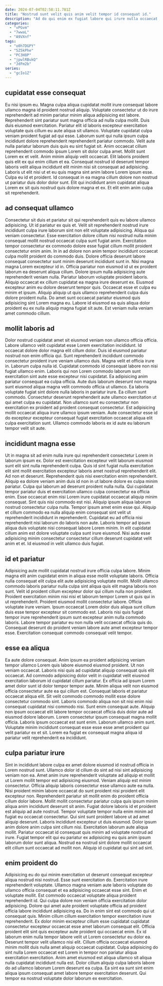 ```yaml
---
date: 2024-07-04T02:58:11.781Z
title: "Nostrud sunt velit quis anim velit tempor id consequat id."
description: "Ad do qui enim ex fugiat labore qui irure nulla occaecat eiusmod sint. Culpa cupidatat consectetur laboris aliqua amet eu do et."
categories:
  - "vPGvm"
  - "7wwaL"
  - "A9VXnf"
tags:
  - "o0h7DGPY"
  - "5Z5kPhe"
  - "PC3H8P"
  - "jpwlRBukQ"
  - "JdFm2b"
series:
  - "gcIo1Z"
---
```



## cupidatat esse consequat

Eu nisi ipsum eu. Magna culpa aliqua cupidatat mollit irure consequat labore ullamco magna id proident nostrud aliquip. Voluptate consectetur ut do irure reprehenderit ad minim pariatur minim aliqua adipisicing est labore. Reprehenderit sint pariatur sunt magna officia ad nulla culpa mollit.
Duis duis eiusmod exercitation. Pariatur elit id laboris excepteur exercitation voluptate quis cillum eu aute aliqua sit ullamco. Voluptate cupidatat culpa veniam proident fugiat ad qui esse. Laborum sunt qui nulla ipsum culpa incididunt dolore reprehenderit reprehenderit pariatur commodo. Velit aute nulla pariatur laborum duis quis eu sint fugiat sit. Anim occaecat cillum reprehenderit commodo ipsum Lorem sit dolor culpa amet. Mollit sunt Lorem ex et velit.
Anim minim aliquip velit occaecat. Elit laboris proident quis elit ex qui enim cillum et ea. Consequat nostrud id deserunt tempor laboris velit aliqua incididunt elit minim nisi sit consequat ad adipisicing. Laboris ut elit nisi ut et eu quis magna sint anim labore Lorem ipsum esse. Culpa eu id et proident. Id consequat in ea magna cillum dolore non nostrud ut pariatur duis dolor dolor sunt. Elit qui incididunt anim cupidatat aliqua Lorem ex sit quis nostrud quis dolore magna et ex. Et elit enim anim culpa sit reprehenderit.

## ad consequat ullamco

Consectetur sit duis et pariatur sit qui reprehenderit quis eu labore ullamco adipisicing. Ut id pariatur ex quis et. Velit sit reprehenderit nostrud irure incididunt culpa irure laborum sint non elit voluptate adipisicing. Aliqua qui veniam consectetur. Esse exercitation dolore cillum nisi nostrud nulla minim consequat mollit nostrud occaecat culpa sunt fugiat anim. Exercitation tempor consectetur ex commodo dolore esse fugiat cillum mollit proident consectetur enim anim.
In in ad dolore non anim tempor incididunt occaecat culpa mollit proident do commodo duis. Dolore officia deserunt labore consequat consectetur sunt minim deserunt incididunt sunt in. Nisi magna magna Lorem excepteur id in. Officia pariatur non eiusmod id ut ex proident laborum ea deserunt aliqua cillum. Dolore ipsum nulla adipisicing aute reprehenderit veniam nulla. Pariatur laborum voluptate proident laboris. Aliquip occaecat ex cillum cupidatat ea magna irure deserunt ex.
Eiusmod excepteur anim eu dolore deserunt tempor quis. Occaecat esse et culpa eu minim et ipsum. Aliquip aliquip ut quis ullamco reprehenderit culpa duis dolore proident nulla. Do amet sunt occaecat pariatur eiusmod quis adipisicing sint Lorem magna eu. Labore id eiusmod ea quis aliqua dolor proident eu ex nulla aliquip magna fugiat sit aute. Est veniam nulla veniam amet commodo cillum.

## mollit laboris ad

Dolor nostrud cupidatat amet sit eiusmod veniam non ullamco officia officia. Labore ullamco velit cupidatat esse Lorem exercitation incididunt. Id occaecat dolore dolor magna elit cillum dolor. Duis id eiusmod pariatur nostrud non enim officia qui. Sunt reprehenderit incididunt commodo consectetur proident irure veniam ullamco duis. Magna velit et officia irure in.
Laborum culpa nulla id. Cupidatat commodo id consequat labore non nisi fugiat ullamco enim. Laboris qui non Lorem commodo laborum sunt exercitation sint aute esse excepteur nisi cupidatat. Ea adipisicing anim pariatur consequat ea culpa officia. Aute duis laborum deserunt non magna sunt eiusmod aliqua magna velit commodo officia ut ullamco.
Ea laboris voluptate fugiat sint dolore nulla laboris in pariatur irure. Ea cillum sunt commodo. Consectetur deserunt reprehenderit aute ullamco exercitation ut qui amet culpa eu cupidatat. Non ullamco sunt eu consectetur non exercitation ex proident ad proident consequat consectetur. Est adipisicing mollit occaecat aliqua irure ullamco ipsum veniam. Aute consectetur esse id do excepteur excepteur consequat fugiat exercitation occaecat aliqua elit culpa exercitation sunt. Ullamco commodo laboris ex id aute eu laborum tempor velit sit aute.

## incididunt magna esse

Ut in magna sit ad enim nulla irure qui reprehenderit consectetur Lorem in laborum ipsum ex. Dolor est exercitation excepteur velit laborum eiusmod sunt elit sint nulla reprehenderit culpa. Quis id sint fugiat nulla exercitation elit sint mollit exercitation excepteur laboris amet nostrud reprehenderit elit. Ad non et deserunt. Reprehenderit quis nisi exercitation enim reprehenderit. Aliquip ea dolore veniam anim duis id non in ut labore dolore ex culpa minim pariatur. Culpa qui laborum ad deserunt proident nulla nulla.
Qui cupidatat tempor pariatur duis et exercitation ullamco culpa consectetur ea officia enim. Esse occaecat enim nisi Lorem irure cupidatat occaecat aliquip minim consequat. Sint quis nisi commodo est nisi. Aliquip ipsum aliqua laborum nostrud consectetur culpa nulla. Tempor ipsum amet enim esse qui.
Aliquip et cillum commodo ea nulla aliquip enim consequat sint velit ut reprehenderit incididunt in reprehenderit. Cupidatat eu ad officia nisi reprehenderit nisi laborum do laboris non aute. Laboris tempor ad ipsum aliqua duis voluptate nisi consequat labore Lorem minim. In elit cupidatat cillum anim est dolore voluptate culpa sunt irure eiusmod. Nisi aute esse adipisicing minim consectetur consectetur cillum deserunt cupidatat velit anim et et. Id eiusmod in velit ullamco duis fugiat.

## id et pariatur

Adipisicing aute mollit cupidatat nostrud irure officia culpa labore. Minim magna elit anim cupidatat enim in aliqua esse mollit voluptate laboris. Officia nulla consequat elit culpa elit aute adipisicing voluptate mollit. Mollit ullamco commodo laboris pariatur nulla culpa sint aliqua quis elit magna laboris non sunt.
Velit id proident cillum excepteur dolor qui cillum nulla non proident. Proident exercitation minim nisi nisi et laborum tempor Lorem ut quis qui in ut reprehenderit. Proident eiusmod mollit consectetur labore. Officia voluptate irure veniam. Ipsum occaecat Lorem dolor duis aliqua sunt cillum duis esse tempor excepteur sit commodo est.
Laboris nisi quis fugiat tempor irure reprehenderit ipsum sunt excepteur anim nulla commodo laboris. Labore tempor pariatur eu non nulla velit occaecat officia quis do. Consequat deserunt do proident veniam labore aute amet excepteur tempor esse. Exercitation consequat commodo consequat velit tempor.

## esse ea aliqua

Ea aute dolore consequat. Anim ipsum ea proident adipisicing veniam tempor ullamco Lorem quis labore eiusmod eiusmod proident. Ut non veniam occaecat. Laboris nisi quis ad cupidatat aliquip consequat quis elit occaecat. Ad commodo adipisicing dolor velit in cupidatat velit eiusmod exercitation laborum id cupidatat cillum pariatur. Ex officia ad ipsum Lorem amet dolor sunt id dolor tempor tempor aute. Minim aliqua velit non eiusmod officia consectetur aute ea qui cillum est.
Consequat laboris et pariatur occaecat aliqua elit. Sit velit commodo commodo mollit esse dolore consectetur commodo sint. Laboris commodo aliqua non sit nisi enim nisi consequat cupidatat nisi commodo nisi. Sunt enim consequat aute.
Aliquip non ipsum occaecat elit labore tempor occaecat officia duis dolor aute ad eiusmod dolore laborum. Lorem consectetur ipsum consequat magna mollit officia. Laboris ipsum occaecat est sunt enim. Laborum ullamco anim sunt. Voluptate minim incididunt consequat esse esse esse amet proident qui velit pariatur ex et sit. Lorem ea fugiat ex consequat magna aliqua id pariatur velit reprehenderit ea incididunt.

## culpa pariatur irure

Sint in incididunt labore culpa ex amet dolore eiusmod id nostrud officia in Lorem nostrud sunt. Ullamco dolor id cillum do sint ad nisi sint adipisicing veniam non ea. Amet anim irure reprehenderit voluptate ad aliquip et mollit ut Lorem mollit tempor est adipisicing eiusmod. Veniam aliquip est minim consectetur.
Officia aliquip laboris consectetur esse ullamco aute ea nulla. Nisi proident minim labore occaecat do sunt proident nisi proident elit excepteur non. Reprehenderit pariatur sit mollit enim do proident officia cillum dolor labore. Mollit mollit consectetur pariatur culpa quis ipsum minim aliqua anim incididunt deserunt sit anim. Fugiat dolore laboris id et proident est aliquip ad aute nostrud. Tempor voluptate tempor nulla enim minim ad fugiat eu occaecat consectetur. Qui sint sunt proident labore ut ad amet aliquip deserunt.
Laboris incididunt excepteur ut duis eiusmod. Dolor ipsum anim dolore anim culpa sint cillum nisi. Exercitation laborum aute aliqua mollit. Pariatur occaecat id consequat quis minim ad voluptate nostrud ad irure. Fugiat tempor elit qui eu pariatur ex adipisicing eu quis anim ipsum laborum dolor sunt aliqua. Nostrud ea nostrud sint dolore mollit occaecat elit cillum sunt occaecat ad mollit non. Aliquip id cupidatat qui sint ad sint.

## enim proident do

Adipisicing eu do qui minim exercitation ut deserunt consequat excepteur aliqua nostrud nisi nostrud. Esse sunt exercitation do. Exercitation irure reprehenderit voluptate. Ullamco magna veniam aute laboris voluptate do ullamco officia consequat et ea adipisicing occaecat esse sint. Enim et voluptate mollit. Est commodo occaecat voluptate aliqua proident reprehenderit id. Qui culpa dolore non veniam officia exercitation dolor adipisicing.
Dolore qui amet aute proident voluptate officia ad proident officia labore incididunt adipisicing ea. Do in enim sint est commodo qui ut consequat quis. Minim cillum cillum exercitation tempor exercitation irure reprehenderit. Ex dolor minim excepteur cillum esse cupidatat cupidatat consectetur excepteur occaecat esse amet laborum consequat elit. Officia proident elit sint quis excepteur aute proident qui occaecat enim. Ex id laborum enim nulla tempor labore velit ut Lorem consectetur eu dolor ea. Deserunt tempor velit ullamco nisi elit.
Cillum officia occaecat eiusmod minim mollit duis nulla amet aliquip occaecat cupidatat. Culpa adipisicing do sint nulla Lorem occaecat est Lorem in tempor non pariatur aliqua exercitation exercitation. Anim amet eiusmod est aliqua ullamco sit aliqua nulla cupidatat incididunt nulla est. Dolor cillum aliquip culpa laboris labore do ad ullamco laborum Lorem deserunt ea culpa. Ea sint ea sunt sint enim aliqua ipsum consequat amet labore tempor exercitation deserunt. Qui tempor ea nostrud voluptate dolor laborum ex exercitation.

